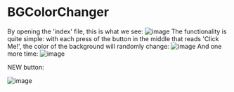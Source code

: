 # BGColorChanger
By opening the 'index' file, this is what we see:
![image](https://user-images.githubusercontent.com/99651712/222284964-1a59ffe4-00e6-46ee-b48f-dd370dd7bc18.png)
The functionality is quite simple: with each press of the button in the middle that reads 'Click Me!', the color of the background will randomly change:
![image](https://user-images.githubusercontent.com/99651712/222285325-3053e4a7-a6f9-40b3-aeba-3c19aa912808.png)
And one more time:
![image](https://user-images.githubusercontent.com/99651712/222285458-83f76dc7-5983-4e14-a454-81614252389a.png)


NEW button:

![image](https://user-images.githubusercontent.com/99651712/226886856-a38f674c-d41a-485e-acd1-fbdfc6a7778d.png)

